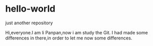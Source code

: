 # hello-world
just another repository


Hi,everyone.I am li Panpan,now i am study the Git.
I had made some differences in there,in order to let me now some differences.
